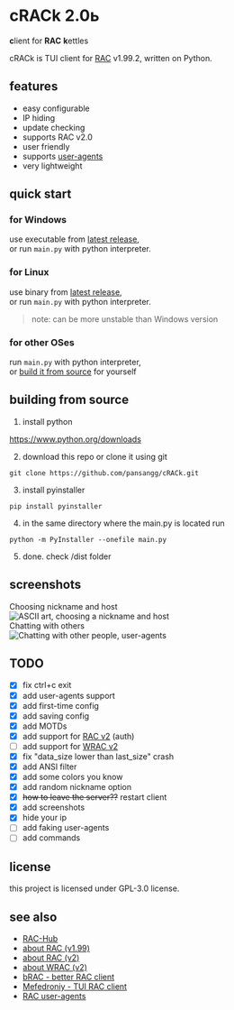 # cRACk 2.0ь
**c**lient for **RAC** **k**ettles

cRACk is TUI client for [RAC](https://github.com/The-Stratosphere-Solutions/RAC-Hub) v1.99.2, written on Python.

## features
- easy configurable
- IP hiding
- update checking
- supports RAC v2.0
- user friendly
- supports [user-agents](https://github.com/MeexReay/bRAC/blob/main/docs/user_agents.md)
- very lightweight

## quick start
### for Windows
use executable from [latest release](https://github.com/pansangg/cRACk/releases/latest),\
or run `main.py` with python interpreter.

### for Linux
use binary from [latest release](https://github.com/pansangg/cRACk/releases/latest),\
or run `main.py` with python interpreter.
> note: can be more unstable than Windows version

### for other OSes
run `main.py` with python interpreter,\
or [build it from source](#building-from-source) for yourself

## building from source
1) install python

https://www.python.org/downloads

2) download this repo or clone it using git
```
git clone https://github.com/pansangg/cRACk.git
```
3) install pyinstaller
```
pip install pyinstaller
```
4) in the same directory where the main.py is located run
```
python -m PyInstaller --onefile main.py
```
5) done. check /dist folder

## screenshots
Choosing nickname and host\
![ASCII art, choosing a nickname and host](img/hello.png)\
Chatting with others\
![Chatting with other people, user-agents](img/chat.png)

## TODO
- [x] fix ctrl+c exit
- [x] add user-agents support
- [x] add first-time config
- [x] add saving config
- [x] add MOTDs
- [x] add support for [RAC v2](https://github.com/The-Stratosphere-Solutions/RAC-Hub/blob/main/RACv2.md) (auth)
- [ ] add support for [WRAC v2](https://github.com/The-Stratosphere-Solutions/RAC-Hub/blob/main/WRAC.md)
- [x] fix "data_size lower than last_size" crash
- [x] add ANSI filter
- [x] add some colors you know
- [x] add random nickname option
- [x] ~~how to leave the server??~~ restart client
- [x] add screenshots
- [x] hide your ip
- [ ] add faking user-agents
- [ ] add commands

## license
this project is licensed under GPL-3.0 license.

## see also
- [RAC-Hub](https://github.com/The-Stratosphere-Solutions/RAC-Hub)
- [about RAC (v1.99)](https://github.com/The-Stratosphere-Solutions/RAC-Hub/blob/main/RACv1.99.md)
- [about RAC (v2)](https://github.com/The-Stratosphere-Solutions/RAC-Hub/blob/main/RACv2.md)
- [about WRAC (v2)](https://github.com/The-Stratosphere-Solutions/RAC-Hub/blob/main/WRAC.md)
- [bRAC - better RAC client](https://github.com/MeexReay/bRAC)
- [Mefedroniy - TUI RAC client](https://github.com/OctoBanon-Main/mefedroniy-client)
- [RAC user-agents](https://github.com/MeexReay/bRAC/blob/main/docs/user_agents.md)
